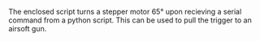 The enclosed script turns a stepper motor 65° upon recieving a serial command from a python script. This can be used to pull the trigger to an airsoft gun.
